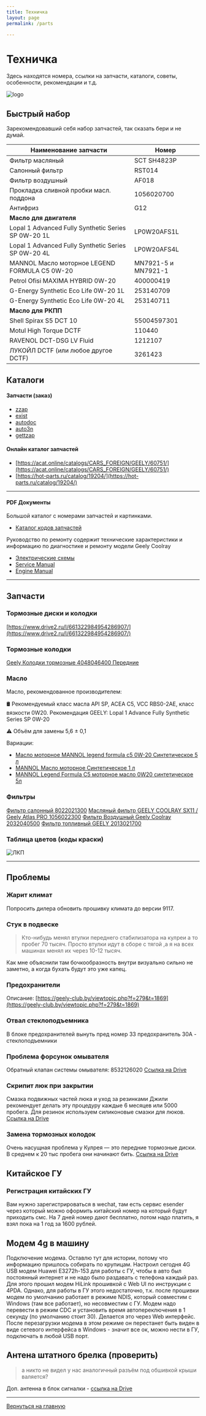 ```yaml
---
title: Техничка
layout: page
permalink: /parts

---
```


# Техничка
Здесь находятся номера, ссылки на запчасти, каталоги, советы, особенности, рекомендации и т.д.

![logo](../assets/parts.png)

## Быстрый набор

Зарекомендовавший себя набор запчастей, так сказать бери и не думай.

| Наименование запчасти                               | Номер               |
| --------------------------------------------------- | ------------------- |
| Фильтр масляный                                     | SCT SH4823P         |
| Салонный фильтр                                     | RST014              |
| Фильтр воздушный                                    | AF018               |
| Прокладка сливной пробки масл. поддона              | 1056020700          |
| Антифриз                                            | G12                 |
| **Масло для двигателя**                             |                     |
| Lopal 1 Advanced Fully Synthetic Series SP 0W-20 1L | LP0W20AFS1L         |
| Lopal 1 Advanced Fully Synthetic Series SP 0W-20 4L | LP0W20AFS4L         |
| MANNOL Масло моторное LEGEND FORMULA C5 0W-20       | MN7921-5 и MN7921-1 |
| Petrol Ofisi MAXIMA HYBRID 0W-20                    | 400000419           |
| G-Energy Synthetic Eco Life 0W-20 1L                | 253140709           |
| G-Energy Synthetic Eco Life 0W-20 4L                | 253140711           |
| **Масло для РКПП**                                  |                     |
| Shell Spirax S5 DCT 10                              | 55004597301         |
| Motul High Torque DCTF                              | 110440              |
| RAVENOL DCT-DSG LV Fluid                            | 1212107             |
| ЛУКОЙЛ DCTF (или любое другое DCTF)                 | 3261423             |


## Каталоги

#### Запчасти (заказ)
- [zzap](https://www.zzap.ru/)
- [exist](https://www.exist.ru/)
- [autodoc](https://www.autodoc.ru/)
- [auto3n](https://auto3n.ru/)
- [gettzap](https://gettzap.ru/)

#### Онлайн каталог запчастей
- [https://acat.online/catalogs/CARS_FOREIGN/GEELY/60751/](https://acat.online/catalogs/CARS_FOREIGN/GEELY/60751/)
- [https://hot-parts.ru/catalog/19204/](https://hot-parts.ru/catalog/19204/)

------

#### PDF Документы

Большой каталог с номерами запчастей и картинками.

- [Каталог кодов запчастей](https://qttc.github.io/assets/pdf/catalog_parts.pdf)

Руководство по ремонту содержит технические характеристики и информацию по диагностике и ремонту модели Geely Coolray

- [Электрические схемы](https://qttc.github.io/assets/pdf/Принципиальные_электрические_схемы_GEELY_Coolray_SX11.pdf)
- [Service Manual](https://qttc.github.io/assets/pdf/Service_Manual_2019.pdf)
- [Engine Manual](https://qttc.github.io/assets/pdf/Engine_Manual_2019.pdf)

------

## Запчасти

### Тормозные диски и колодки
[https://www.drive2.ru/l/661322984954286907/](https://www.drive2.ru/l/661322984954286907/)

### Тормозные колодки
[Geely Колодки тормозные 4048046400 Передние](https://ozon.ru/t/jYjlMDk)

### Масло

Масло, рекомендованное производителем:

🛢 Рекомендуемый класс масла API SP, ACEA C5, VCC RBS0-2AE, класс вязкости 0W20. 
Рекомендация GEELY: Lopal 1 Advance Fully Synthetic Series SP 0W-20

⚠️ Объём для замены 5,6 ± 0,1

Вариации:
- [Масло моторное MANNOL legend formula c5 0W-20 Синтетическое 5 л](https://ozon.ru/t/nYRd31V )
- [MANNOL Масло моторное Синтетическое 1 л](https://ozon.ru/t/X8byEkD)
- [MANNOL Legend Formula C5 моторное масло 0W20 синтетическое 5л](https://www.wildberries.ru/catalog/81580154/detail.aspx )

### Фильтры

[Фильтр салонный 8022021300](https://ozon.ru/t/P2yEpq2 )
[Масляный фильтр GEELY COOLRAY SX11 / Geely Atlas PRO 1056022300](https://ozon.ru/t/dkNG3XJ )
[Фильтр Воздушный Geely Coolray 2032040500](https://ozon.ru/t/RowNPLL)
[Фильтр топливный GEELY 2013021700](https://ozon.ru/t/nYRd3AL)

### Таблица цветов (коды краски)
![ЛКП](../assets/LKP.jpeg)

---
## Проблемы

### Жарит климат
Попросить дилера обновить прошивку климата до версии 9117.

### Стук в подвеске

> Кто-нибудь менял втулки переднего стабилизатора на кулреи а то пробег 70 тысяч. Просто втулки идут в сборе с тягой ,а я на всех машинах менял их через 10-12 тысяч.

Как мне объяснили там бочкообразность внутри визуально сильно не заметно, а когда бухать будут это уже капец.

### Предохранители
Описание: [https://geely-club.by/viewtopic.php?f=279&t=1869](https://geely-club.by/viewtopic.php?f=279&t=1869)

### Отвал стеклоподъемника

В блоке предохранителей вынуть пред номер 33 предохранитель 30А - стеклоподъемники

### Проблема форсунок омывателя

Обратный клапан системы омывателя: 8532126020
[Ссылка на Drive](https://www.drive2.ru/parts/toyota-lexus/8532126020/B9bjwEAAGmM)

### Скрипит люк при закрытии
Смазка подвижных частей люка и уход за резинками Джили рекомендует делать эту процедуру каждые 6 месяцев или 5000 пробега. Для резинок используем силиконовые смазки для люков.
[Ссылка на Drive](https://www.drive2.ru/l/643905621258679023/) 

### Замена тормозных колодок

Очень насущная проблема у Кулрея — это передние тормозные диски. В среднем к 20 тыс пробега они начинают бить.
[Ссылка на Drive](https://www.drive2.ru/l/663420578262173512/)



## Китайское ГУ 
### Регистрация китайских ГУ

Вам нужно зарегистрироваться в wechat, там есть сервис esender через который можно оформить китайский номер на который будут приходить смс. На 7 дней номер дают бесплатно, потом надо платить, я взял пока на 1 год за 1600 рублей.

## Модем 4g в машину

Подключение модема. 
Оставлю тут для истории, потому что информацию пришлось собирать по крупицам. 
Настроил сегодня 4G USB модем Huawei E3272h-153 для работы с ГУ, чтобы в авто был постоянный интернет и не надо было раздавать с телефона каждый раз. Для этого прошил модем HiLink прошивкой c Web UI по инструкции с 4PDA. Однако, для работы в ГУ этого недостаточно, т.к. после прошивки модем по умолчанию работает в режиме NDIS, который совместим с Windows (там все работает), но несовместим с ГУ. Модем надо перевести в режим CDC и установить время автопереключения в 1 секунду (по умолчанию стоит 30). Делается это через Web интерфейс. После перезагрузки модема в этом режиме он перестанет быть виден в виде сетевого интерфейса в Windows - значит все ок, можно нести в ГУ, подключать в любой USB порт.

## Антена штатного брелка (проверить)

> а никто не видел у нас аналогичный разъём под обшивкой крыши валяется? 

Доп. антенна в блок сигналки - [ссылка на Drive](https://www.drive2.ru/l/666358473331596058/)

------
[Вернуться на главную](https://qttc.github.io/)